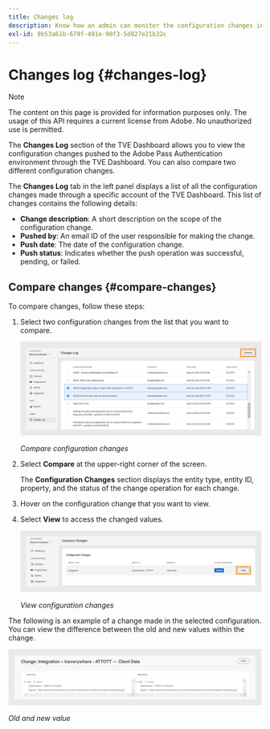 ```yaml
---
title: Changes log
description: Know how an admin can monitor the configuration changes in the TVE Dashboard.
exl-id: 9b53a61b-679f-491e-90f3-5d827e21b32c
---
```

# Changes log {#changes-log}

>[!NOTE]
>
>The content on this page is provided for information purposes only. The usage of this API requires a current license from Adobe. No unauthorized use is permitted.

The **Changes Log** section of the TVE Dashboard allows you to view the configuration changes pushed to the Adobe Pass Authentication environment through the TVE Dashboard. You can also compare two different configuration changes.

The **Changes Log** tab in the left panel displays a list of all the configuration changes made through a specific account of the TVE Dashboard. This list of changes contains the following details:

* **Change description**: A short description on the scope of the configuration change.
* **Pushed by**: An email ID of the user responsible for making the change. 
* **Push date**: The date of the configuration change.
* **Push status**: Indicates whether the push operation was successful, pending, or failed.

## Compare changes {#compare-changes}

To compare changes, follow these steps:

1. Select two configuration changes from the list that you want to compare.

   ![Compare configuration changes](../../assets/tve-dashboard/new-tve-dashboard/review/review-changes-compare-button.png)

    *Compare configuration changes*

1. Select **Compare** at the upper-right corner of the screen.

   The **Configuration Changes** section displays the entity type, entity ID, property, and the status of the change operation for each change.

1. Hover on the configuration change that you want to view.

1. Select **View** to access the changed values.

   ![View configuration changes](../../assets/tve-dashboard/new-tve-dashboard/review/review-changes-view-button.png)

   *View configuration changes*

The following is an example of a change made in the selected configuration. You can view the difference between the old and new values within the change.

![Old and new value](../../assets/tve-dashboard/new-tve-dashboard/review/review-change-modal-view.png)

*Old and new value*
